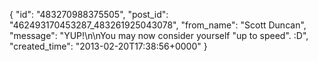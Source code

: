  {
   "id": "483270988375505",
   "post_id": "462493170453287_483261925043078",
   "from_name": "Scott Duncan",
   "message": "YUP!\n\nYou may now consider yourself \"up to speed\". :D",
   "created_time": "2013-02-20T17:38:56+0000"
 }
